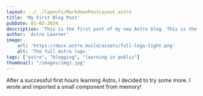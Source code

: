 ```yaml
---
layout: ../../layouts/MarkdownPostLayout.astro
title: 'My First Blog Post'
pubDate: 01-02-2024
description: 'This is the first post of my new Astro blog. This is the first post of my new Astro blog. This is the first post of my new Astro blog.'
author: 'Astro Learner'
image:
    url: 'https://docs.astro.build/assets/full-logo-light.png'
    alt: 'The full Astro logo.'
tags: ["astro", "blogging", "learning in public"]
thumbnail: "/images/img1.jpg"
---
```

After a successful first hours learning Astro, I decided to try some more. I wrote and imported a small component from memory!